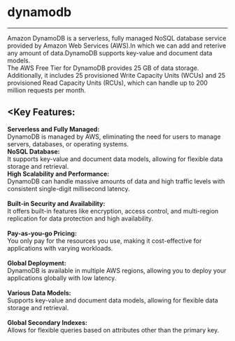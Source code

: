 # dynamodb
------------------------------------------------------------------------
Amazon DynamoDB is a serverless, fully managed NoSQL database service provided by Amazon Web Services (AWS).In which we can add and reterive any amount of data.DynamoDB supports key-value and document data models.<br>
The AWS Free Tier for DynamoDB provides 25 GB of data storage. Additionally, it includes 25 provisioned Write Capacity Units (WCUs) and 25 provisioned Read Capacity Units (RCUs), which can handle up to 200 million requests per month.

<Key Features: <br/>
--------------------------------------------------------------------------------------------------------------
**Serverless and Fully Managed:** <br/>
DynamoDB is managed by AWS, eliminating the need for users to manage servers, databases, or operating systems.<br/> 
**NoSQL Database:** <br/>
It supports key-value and document data models, allowing for flexible data storage and retrieval. <br/> 
**High Scalability and Performance:** <br/>
DynamoDB can handle massive amounts of data and high traffic levels with consistent single-digit millisecond latency.<br/>  
**Built-in Security and Availability:** <br/> 
It offers built-in features like encryption, access control, and multi-region replication for data protection and high availability.<br/>  
**Pay-as-you-go Pricing:** <br/>
You only pay for the resources you use, making it cost-effective for applications with varying workloads.<br/>  
**Global Deployment:** <br/>
DynamoDB is available in multiple AWS regions, allowing you to deploy your applications globally with low latency.<br/>  
**Various Data Models:** <br/> 
Supports key-value and document data models, allowing for flexible data storage and retrieval.<br/>  
**Global Secondary Indexes:**  
Allows for flexible queries based on attributes other than the primary key.<br/>  

